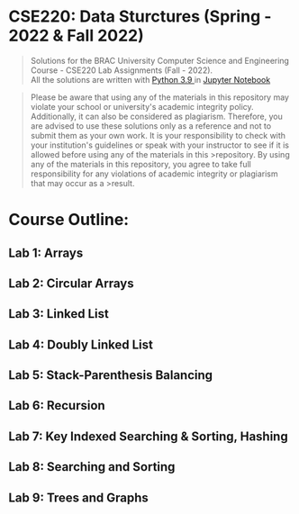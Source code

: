 # CSE220: Data Sturctures (Spring - 2022 & Fall 2022)

> Solutions for the BRAC University Computer Science and Engineering Course - CSE220 Lab Assignments (Fall - 2022).   
> All the solutions are written with [Python 3.9 ](https://www.python.org/downloads/) in [Jupyter Notebook](https://jupyter.org/)

>Please be aware that using any of the materials in this repository may violate your school or university's academic integrity policy. Additionally, it can also be considered as plagiarism. Therefore, you are advised to use these solutions only as a reference and not to submit them as your own work.
>It is your responsibility to check with your institution's guidelines or speak with your instructor to see if it is allowed before using any of the materials in this >repository.
>By using any of the materials in this repository, you agree to take full responsibility for any violations of academic integrity or plagiarism that may occur as a >result.

# Course Outline:

## **Lab 1:** Arrays

## **Lab 2:** Circular Arrays

## **Lab 3:** Linked List

## **Lab 4:** Doubly Linked List

## **Lab 5:** Stack-Parenthesis Balancing

## **Lab 6:** Recursion

## **Lab 7:** Key Indexed Searching & Sorting, Hashing 

## **Lab 8:** Searching and Sorting

## **Lab 9:** Trees and Graphs
